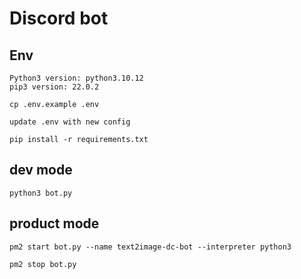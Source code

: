 
# Discord bot

## Env

```
Python3 version: python3.10.12
pip3 version: 22.0.2
```

```
cp .env.example .env
```

```
update .env with new config
```

```
pip install -r requirements.txt
```

## dev mode

```
python3 bot.py
```

## product mode

```
pm2 start bot.py --name text2image-dc-bot --interpreter python3
```
```
pm2 stop bot.py
```
